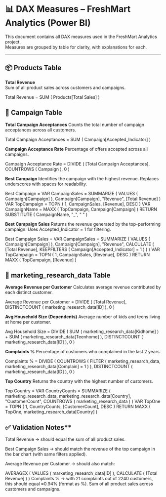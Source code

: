# 📊 DAX Measures – FreshMart Analytics (Power BI)

This document contains all DAX measures used in the FreshMart Analytics project.  
Measures are grouped by table for clarity, with explanations for each.

---

## 📦 Products Table

**Total Revenue**  
Sum of all product sales across customers and campaigns.

Total Revenue =
SUM ( Products[Total Sales] )

## 🎯 Campaign Table

**Total Campaign Acceptances**
Counts the total number of campaign acceptances across all customers.

Total Campaign Acceptances =
SUM ( Campaign[Accepted_Indicator] )


**Campaign Acceptance Rate**
Percentage of offers accepted across all campaigns.

Campaign Acceptance Rate =
DIVIDE ( [Total Campaign Acceptances], COUNTROWS ( Campaign ), 0 )


**Best Campaign**
Identifies the campaign with the highest revenue. Replaces underscores with spaces for readability.

Best Campaign =
VAR CampaignSales =
    SUMMARIZE (
        VALUES ( Campaign[Campaign] ),
        Campaign[Campaign],
        "Revenue", [Total Revenue]
    )
VAR TopCampaign =
    TOPN ( 1, CampaignSales, [Revenue], DESC )
VAR CampaignName = MAXX ( TopCampaign, Campaign[Campaign] )
RETURN
    SUBSTITUTE ( CampaignName, "_", " " )

    
**Best Campaign Sales**
Returns the revenue generated by the top-performing campaign. Uses Accepted_Indicator = 1 for filtering.

Best Campaign Sales =
VAR CampaignSales =
    SUMMARIZE (
        VALUES ( Campaign[Campaign] ),
        Campaign[Campaign],
        "Revenue",
            CALCULATE (
                [Total Revenue],
                KEEPFILTERS ( Campaign[Accepted_Indicator] = 1 )
            )
    )
VAR TopCampaign =
    TOPN ( 1, CampaignSales, [Revenue], DESC )
RETURN
    MAXX ( TopCampaign, [Revenue] )

    
## 👥 marketing_research_data Table

**Average Revenue per Customer**
Calculates average revenue contributed by each distinct customer.

Average Revenue per Customer =
DIVIDE ( [Total Revenue], DISTINCTCOUNT ( marketing_research_data[ID] ), 0 )


**Avg Household Size (Dependents)**
Average number of kids and teens living at home per customer.

Avg Household Size =
DIVIDE (
    SUM ( marketing_research_data[Kidhome] ) +
    SUM ( marketing_research_data[Teenhome] ),
    DISTINCTCOUNT ( marketing_research_data[ID] ),
    0
)


**Complaints %**
Percentage of customers who complained in the last 2 years.

Complaints % =
DIVIDE (
    COUNTROWS ( FILTER ( marketing_research_data, marketing_research_data[Complain] = 1 ) ),
    DISTINCTCOUNT ( marketing_research_data[ID] ),
    0
)


**Top Country**
Returns the country with the highest number of customers.

Top Country =
VAR CountryCounts =
    SUMMARIZE (
        marketing_research_data,
        marketing_research_data[Country],
        "CustomerCount", COUNTROWS ( marketing_research_data )
    )
VAR TopOne =
    TOPN ( 1, CountryCounts, [CustomerCount], DESC )
RETURN
    MAXX ( TopOne, marketing_research_data[Country] )

    
## ✅ Validation Notes**
Total Revenue → should equal the sum of all product sales.

Best Campaign Sales → should match the revenue of the top campaign in the bar chart (with same filters applied).

Average Revenue per Customer → should also match:

AVERAGEX ( VALUES ( marketing_research_data[ID] ), CALCULATE ( [Total Revenue] ) )
Complaints % → with 21 complaints out of 2240 customers, this should equal ≈0.94% (format as %). 
Sum of all product sales across customers and campaigns.

